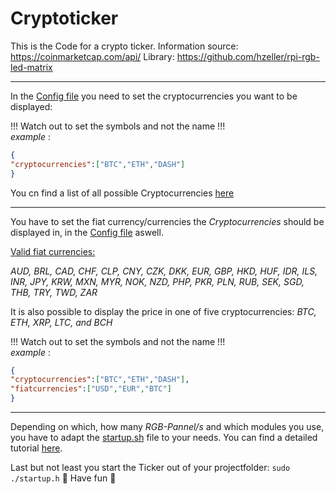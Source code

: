 # Cryptoticker
This is the Code for a crypto ticker.
Information source: https://coinmarketcap.com/api/
Library:
https://github.com/hzeller/rpi-rgb-led-matrix

---

In the [Config file](https://github.com/JonahKr/Cryptoticker/blob/master/config.json) you need to set the cryptocurrencies you want to be displayed:

!!! Watch out to set the symbols and not the name !!!  
*example* :
```json
{
"cryptocurrencies":["BTC","ETH","DASH"]
}
```
You cn find a list of all possible Cryptocurrencies [here](https://api.coinmarketcap.com/v2/listings/)

---
You have to set the fiat currency/currencies the *Cryptocurrencies* should be displayed in, in the [Config file](https://github.com/JonahKr/Cryptoticker/blob/master/config.json) aswell.

[Valid fiat currencies:](https://coinmarketcap.com/api/#endpoint_ticker_specific_cryptocurrency)

 *AUD, BRL, CAD, CHF, CLP, CNY, CZK, DKK, EUR, GBP, HKD, HUF, IDR, ILS, INR, JPY, KRW, MXN, MYR, NOK, NZD, PHP, PKR, PLN, RUB, SEK, SGD, THB, TRY, TWD, ZAR*

It is also possible to display the price in one of five cryptocurrencies:
*BTC, ETH, XRP, LTC, and BCH*

!!! Watch out to set the symbols and not the name !!!  
*example* :
```json
{
"cryptocurrencies":["BTC","ETH","DASH"],
"fiatcurrencies":["USD","EUR","BTC"]
}
```
---
Depending on which, how many *RGB-Pannel/s* and which modules you use, you have to adapt the [startup.sh](https://github.com/JonahKr/Cryptoticker/blob/master/startup.sh) file to your needs.
You can find a detailed tutorial [here](https://github.com/hzeller/rpi-rgb-led-matrix).

Last but not least you start the Ticker out of your projectfolder:
`sudo ./startup.h`
🎉 Have fun 🎉
